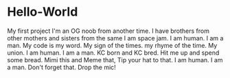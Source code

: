 # Hello-World
My first project
I'm an OG noob from another time. I have brothers from other mothers and sisters from the same
I am space jam. I am human. I am a man. My code is my word. My sign of the times. my rhyme of the time.
My union. I am human. I am a man. KC born and KC bred. Hit me up and spend some bread. 
Mimi this and Meme that, Tip your hat to that. I am human. I am a man. Don't forget that. 
Drop the mic!
